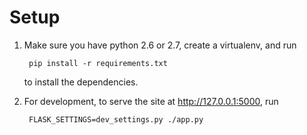 Setup
=====

1. Make sure you have python 2.6 or 2.7, create a virtualenv, and run

        pip install -r requirements.txt
   
   to install the dependencies.

2. For development, to serve the site at <http://127.0.0.1:5000>, run

        FLASK_SETTINGS=dev_settings.py ./app.py 
